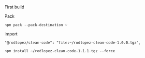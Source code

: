 First build

Pack

    npm pack --pack-destination ~

import

    "@rodlopez/clean-code": "file:~/rodlopez-clean-code-1.0.0.tgz",

    npm install ~/rodlopez-clean-code-1.1.1.tgz --force

